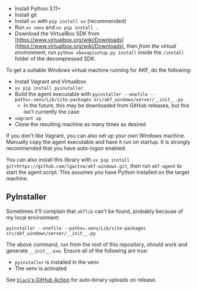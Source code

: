 - Install Python 3.11+
- Install git
- Install `uv` with `pip install uv` (recommended)
- Run `uv venv` and `uv pip install .` 
- Download the VirtualBox SDK from [https://www.virtualbox.org/wiki/Downloads](https://www.virtualbox.org/wiki/Downloads), then *from the virtual environment*, run `python vboxapisetup.py install` inside the `/install` folder of the decompressed SDK.

To get a suitable Windows virtual machine running for AKF, do the following:
- Install Vagrant and Virtualbox
- `uv pip install pyinstaller`
- Build the agent executable with `pyinstaller --onefile --paths=.venv/Lib/site-packages src/akf_windows/server/__init__.py`
    - In the future, this may be downloaded from GitHub releases, but this isn't currently the case
- `vagrant up`
- Clone the resulting machine as many times as desired

If you don't like Vagrant, you can also set up your own Windows machine. Manually copy the agent executable and have it run on startup. It is strongly recommended that you have auto-logon enabled.

You can also install this library with `uv pip install git+https://github.com/lgactna/akf-windows.git`, then run `akf-agent` to start the agent script. This assumes you have Python installed on the target machine.


## PyInstaller

Sometimes it'll complain that `akflib` can't be found, probably because of my local environment:
```
pyinstaller --onefile --paths=.venv/Lib/site-packages src/akf_windows/server/__init__.py
```

The above command, run from the root of this repository, should work and generate `__init__.exe`. Ensure all of the following are true:
- `pyinstaller` is installed in the venv
- The venv is activated

See [`black`'s GitHub Action](https://github.com/psf/black/blob/main/.github/workflows/upload_binary.yml) for auto-binary uploads on release.
